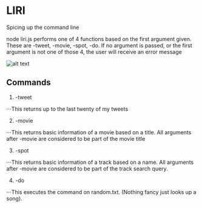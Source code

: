 # LIRI
Spicing up the command line

node liri.js performs one of 4 functions based on the first argument given. These are -tweet, -movie, -spot, -do. If no argument is passed, or the first argument is not one of those 4, the user will receive an error message

![alt text](https://dr5mo5s7lqrtc.cloudfront.net/items/1r1X392O3n260t2Y1X3c/Screen%20recording%202017-09-25%20at%2007.24.32%20PM.gif?v=68957e1c "Instructions")


## Commands
1. -tweet

⋅⋅⋅This returns up to the last twenty of my tweets

2. -movie <Movie Name>

⋅⋅⋅This returns basic information of a movie based on a title. All arguments after -movie are considered to be part of the movie title

3. -spot <Track Name>

⋅⋅⋅This returns basic information of a track based on a name. All arguments after -movie are considered to be part of the track search query. 

4. -do

⋅⋅⋅This executes the command on random.txt. (Nothing fancy just looks up a song).
